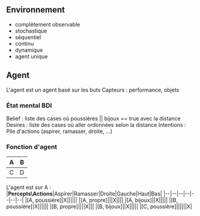 ﻿## Environnement

 - complètement observable
 - stochastique
 - séquentiel
 - continu
 - dynamique
 - agent unique
## Agent
L'agent est un agent basé sur les buts
Capteurs : performance, objets
### État mental BDI
Belief : liste des cases où poussières || bijoux == true avec la distance
Desires : liste des cases où aller ordonnées selon la distance
Intentions : Pile d'actions (aspirer, ramasser, droite, ...)
### Fonction d'agent
|A |B |
|--|--|
|C |D |
L'agent est sur A :
|**Percepts\Actions**|Aspirer|Ramasser|Droite|Gauche|Haut|Bas|
|--|--|--|--|--|--|--|
|[A, poussière]|X||||||
|[A, propre]|||X||||
|[A, bijoux]||X|||||
|[B, poussière]|X||||||
|[B, propre]||||X|||
|[B, bijoux]||X|||||
|[C, poussière]||||||X|


